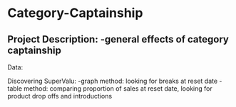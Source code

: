 # Category-Captainship

Project Description:
-general effects of category captainship 
-

Data: 


Discovering SuperValu: 
-graph method: looking for breaks at reset date 
-table method: comparing proportion of sales at reset date, looking for product drop offs and introductions 
